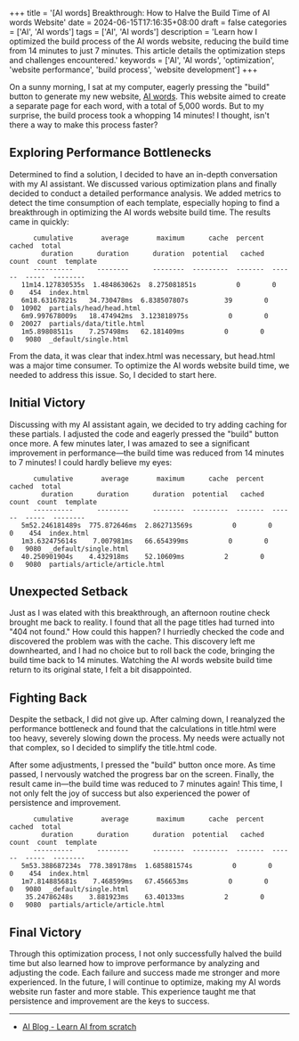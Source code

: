+++
title = '[AI words] Breakthrough: How to Halve the Build Time of AI words Website'
date = 2024-06-15T17:16:35+08:00
draft = false
categories = ['AI', 'AI words']
tags = ['AI', 'AI words']
description = 'Learn how I optimized the build process of the AI words website, reducing the build time from 14 minutes to just 7 minutes. This article details the optimization steps and challenges encountered.'
keywords = ['AI', 'AI words', 'optimization', 'website performance', 'build process', 'website development']
+++

On a sunny morning, I sat at my computer, eagerly pressing the "build" button to generate my new website, [AI words](https://ai-words.aihub2022.top/). This website aimed to create a separate page for each word, with a total of 5,000 words. But to my surprise, the build process took a whopping 14 minutes! I thought, isn't there a way to make this process faster?

## Exploring Performance Bottlenecks

Determined to find a solution, I decided to have an in-depth conversation with my AI assistant. We discussed various optimization plans and finally decided to conduct a detailed performance analysis. We added metrics to detect the time consumption of each template, especially hoping to find a breakthrough in optimizing the AI words website build time. The results came in quickly:

```plaintext
      cumulative       average       maximum      cache  percent  cached  total  
        duration      duration      duration  potential   cached   count  count  template
      ----------      --------      --------  ---------  -------  ------  -----  --------
   11m14.127830535s  1.484863062s  8.275081851s          0        0       0    454  index.html
   6m18.63167821s   34.730478ms  6.838507807s         39        0       0  10902  partials/head/head.html
   6m9.997678009s   18.474942ms  3.123818975s          0        0       0  20027  partials/data/title.html
   1m5.89808511s    7.257498ms   62.181409ms          0        0       0   9080  _default/single.html
```

From the data, it was clear that index.html was necessary, but head.html was a major time consumer. To optimize the AI words website build time, we needed to address this issue. So, I decided to start here.

## Initial Victory

Discussing with my AI assistant again, we decided to try adding caching for these partials. I adjusted the code and eagerly pressed the "build" button once more. A few minutes later, I was amazed to see a significant improvement in performance—the build time was reduced from 14 minutes to 7 minutes! I could hardly believe my eyes:

```plaintext
      cumulative       average       maximum      cache  percent  cached  total  
        duration      duration      duration  potential   cached   count  count  template
      ----------      --------      --------  ---------  -------  ------  -----  --------
   5m52.246181489s  775.872646ms  2.862713569s          0        0       0    454  index.html
   1m3.632475614s    7.007981ms   66.654399ms          0        0       0   9080  _default/single.html
   40.250901904s    4.432918ms    52.10609ms          2        0       0   9080  partials/article/article.html
```

## Unexpected Setback

Just as I was elated with this breakthrough, an afternoon routine check brought me back to reality. I found that all the page titles had turned into "404 not found." How could this happen? I hurriedly checked the code and discovered the problem was with the cache. This discovery left me downhearted, and I had no choice but to roll back the code, bringing the build time back to 14 minutes. Watching the AI words website build time return to its original state, I felt a bit disappointed.

## Fighting Back

Despite the setback, I did not give up. After calming down, I reanalyzed the performance bottleneck and found that the calculations in title.html were too heavy, severely slowing down the process. My needs were actually not that complex, so I decided to simplify the title.html code.

After some adjustments, I pressed the "build" button once more. As time passed, I nervously watched the progress bar on the screen. Finally, the result came in—the build time was reduced to 7 minutes again! This time, I not only felt the joy of success but also experienced the power of persistence and improvement.

```plaintext
      cumulative       average       maximum      cache  percent  cached  total  
        duration      duration      duration  potential   cached   count  count  template
      ----------      --------      --------  ---------  -------  ------  -----  --------
   5m53.388687234s  778.389178ms  1.685881574s          0        0       0    454  index.html
   1m7.814885681s    7.468599ms   67.456653ms          0        0       0   9080  _default/single.html
    35.24786248s    3.881923ms    63.40133ms          2        0       0   9080  partials/article/article.html
```

## Final Victory

Through this optimization process, I not only successfully halved the build time but also learned how to improve performance by analyzing and adjusting the code. Each failure and success made me stronger and more experienced. In the future, I will continue to optimize, making my AI words website run faster and more stable. This experience taught me that persistence and improvement are the keys to success.

---

- [AI Blog - Learn AI from scratch](https://ai-blog.aihub2022.top/post/ai-words-optimize-build-process/)
<!-- - [公众号 - 从零开始学AI](...) -->
<!-- - [CSDN - 从零开始学AI](...) -->
<!-- - [掘金 - 从零开始学AI](...) -->
<!-- - [知乎 - 从零开始学AI](...) -->
<!-- - [阿里云 - 从零开始学AI](...) -->
<!-- - [腾讯云 - 从零开始学AI](...) -->
